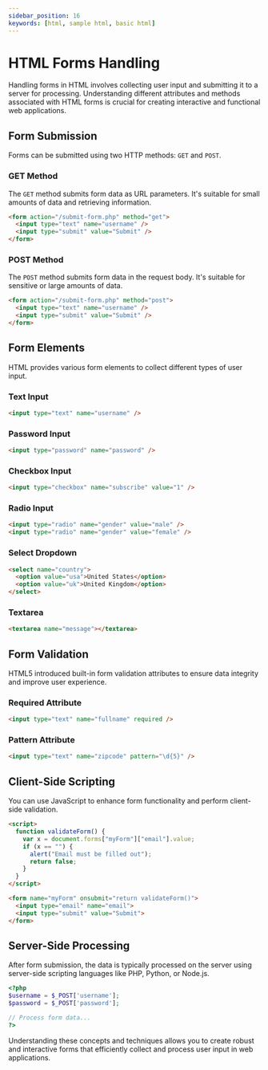 ```yaml
---
sidebar_position: 16
keywords: [html, sample html, basic html]
---
```


# HTML Forms Handling

Handling forms in HTML involves collecting user input and submitting it to a server for processing. Understanding different attributes and methods associated with HTML forms is crucial for creating interactive and functional web applications.

## Form Submission

Forms can be submitted using two HTTP methods: `GET` and `POST`.

### GET Method

The `GET` method submits form data as URL parameters. It's suitable for small amounts of data and retrieving information.

```html title="get-form.html"
<form action="/submit-form.php" method="get">
  <input type="text" name="username" />
  <input type="submit" value="Submit" />
</form>
```

### POST Method

The `POST` method submits form data in the request body. It's suitable for sensitive or large amounts of data.

```html title="post-form.html"
<form action="/submit-form.php" method="post">
  <input type="text" name="username" />
  <input type="submit" value="Submit" />
</form>
```

## Form Elements

HTML provides various form elements to collect different types of user input.

### Text Input

```html
<input type="text" name="username" />
```

### Password Input

```html
<input type="password" name="password" />
```

### Checkbox Input

```html
<input type="checkbox" name="subscribe" value="1" />
```

### Radio Input

```html
<input type="radio" name="gender" value="male" />
<input type="radio" name="gender" value="female" />
```

### Select Dropdown

```html
<select name="country">
  <option value="usa">United States</option>
  <option value="uk">United Kingdom</option>
</select>
```

### Textarea

```html
<textarea name="message"></textarea>
```

## Form Validation

HTML5 introduced built-in form validation attributes to ensure data integrity and improve user experience.

### Required Attribute

```html
<input type="text" name="fullname" required />
```

### Pattern Attribute

```html
<input type="text" name="zipcode" pattern="\d{5}" />
```

## Client-Side Scripting

You can use JavaScript to enhance form functionality and perform client-side validation.

```html
<script>
  function validateForm() {
    var x = document.forms["myForm"]["email"].value;
    if (x == "") {
      alert("Email must be filled out");
      return false;
    }
  }
</script>

<form name="myForm" onsubmit="return validateForm()">
  <input type="email" name="email">
  <input type="submit" value="Submit">
</form>
```

## Server-Side Processing

After form submission, the data is typically processed on the server using server-side scripting languages like PHP, Python, or Node.js.

```php
<?php
$username = $_POST['username'];
$password = $_POST['password'];

// Process form data...
?>
```

Understanding these concepts and techniques allows you to create robust and interactive forms that efficiently collect and process user input in web applications.
